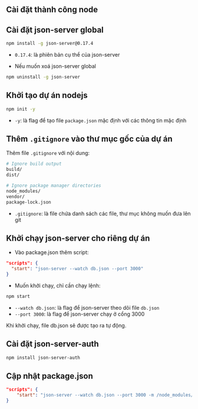 ## Cài đặt thành công node

## Cài đặt json-server global

```bash
npm install -g json-server@0.17.4
```

- `0.17.4`: là phiên bản cụ thể của json-server

- Nếu muốn xoá json-server global

```bash
npm uninstall -g json-server
```

## Khởi tạo dự án nodejs

```bash
npm init -y
```

- `-y`: là flag để tạo file `package.json` mặc định với các thông tin mặc định

## Thêm `.gitignore` vào thư mục gốc của dự án

Thêm file `.gitignore` với nội dung:

```bash
# Ignore build output
build/
dist/

# Ignore package manager directories
node_modules/
vendor/
package-lock.json
```

- `.gitignore`: là file chứa danh sách các file, thư mục không muốn đưa lên git

## Khởi chạy json-server cho riêng dự án

- Vào package.json thêm script:

```json
"scripts": {
  "start": "json-server --watch db.json --port 3000"
}
```

- Muốn khởi chạy, chỉ cần chạy lệnh:

```bash
npm start
```

- `--watch db.json`: là flag để json-server theo dõi file `db.json`
- `--port 3000`: là flag để json-server chạy ở cổng 3000

Khi khởi chạy, file db.json sẽ được tạo ra tự động.

## Cài đặt json-server-auth

```bash
npm install json-server-auth
```

## Cập nhật package.json

```json
"scripts": {
	"start": "json-server --watch db.json --port 3000 -m /node_modules/json-server-auth"
}
```
